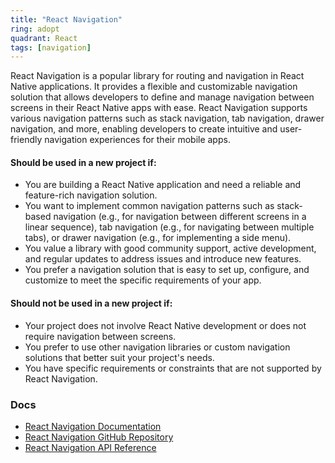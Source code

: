```yaml
---
title: "React Navigation"
ring: adopt
quadrant: React
tags: [navigation]
---
```


React Navigation is a popular library for routing and navigation in React Native applications. It provides a flexible and customizable navigation solution that allows developers to define and manage navigation between screens in their React Native apps with ease. React Navigation supports various navigation patterns such as stack navigation, tab navigation, drawer navigation, and more, enabling developers to create intuitive and user-friendly navigation experiences for their mobile apps.

#### Should be used in a new project if:

- You are building a React Native application and need a reliable and feature-rich navigation solution.
- You want to implement common navigation patterns such as stack-based navigation (e.g., for navigation between different screens in a linear sequence), tab navigation (e.g., for navigating between multiple tabs), or drawer navigation (e.g., for implementing a side menu).
- You value a library with good community support, active development, and regular updates to address issues and introduce new features.
- You prefer a navigation solution that is easy to set up, configure, and customize to meet the specific requirements of your app.

#### Should not be used in a new project if:

- Your project does not involve React Native development or does not require navigation between screens.
- You prefer to use other navigation libraries or custom navigation solutions that better suit your project's needs.
- You have specific requirements or constraints that are not supported by React Navigation.

### Docs

- [React Navigation Documentation](https://reactnavigation.org/docs/getting-started)
- [React Navigation GitHub Repository](https://github.com/react-navigation/react-navigation)
- [React Navigation API Reference](https://reactnavigation.org/docs/api-reference)
